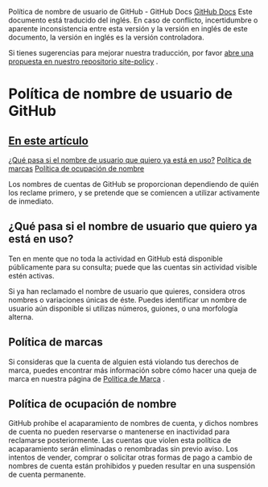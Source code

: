 Política de nombre de usuario de GitHub - GitHub Docs
[GitHub Docs](/es)
Este documento está traducido del inglés. En caso de conflicto, incertidumbre o aparente inconsistencia entre esta versión y la versión en inglés de este documento, la versión en inglés es la versión controladora.

Si tienes sugerencias para mejorar nuestra traducción, por favor
[abre una propuesta en nuestro repositorio site-policy](https://github.com/github/site-policy/issues)
.

# Política de nombre de usuario de GitHub

## [En este artículo](/github/site-policy/github-username-policy#in-this-article)
[¿Qué pasa si el nombre de usuario que quiero ya está en uso?](#what-if-the-username-i-want-is-already-taken)
[Política de marcas](#trademark-policy)
[Política de ocupación de nombre](#name-squatting-policy)

Los nombres de cuentas de GitHub se proporcionan dependiendo de quién los reclame primero, y se pretende que se comiencen a utilizar activamente de inmediato.

## ¿Qué pasa si el nombre de usuario que quiero ya está en uso?

Ten en mente que no toda la actividad en GitHub está disponible públicamente para su consulta; puede que las cuentas sin actividad visible estén activas.

Si ya han reclamado el nombre de usuario que quieres, considera otros nombres o variaciones únicas de éste. Puedes identificar un nombre de usuario aún disponible si utilizas números, guiones, o una morfología alterna.

## Política de marcas

Si consideras que la cuenta de alguien está violando tus derechos de marca, puedes encontrar más información sobre cómo hacer una queja de marca en nuestra página de
[Política de Marca](/es/articles/github-trademark-policy)
.

## Política de ocupación de nombre

GitHub prohibe el acaparamiento de nombres de cuenta, y dichos nombres de cuenta no pueden reservarse o mantenerse en inactividad para reclamarse posteriormente. Las cuentas que violen esta política de acaparamiento serán eliminadas o renombradas sin previo aviso. Los intentos de vender, comprar o solicitar otras formas de pago a cambio de nombres de cuenta están prohibidos y pueden resultar en una suspensión de cuenta permanente.
